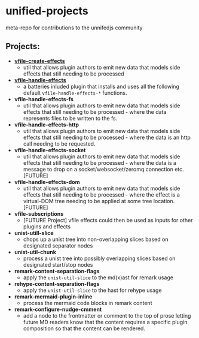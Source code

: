 # unified-projects
meta-repo for contributions to the unnifedjs community


## Projects:

- __[vfile-create-effects](https://github.com/federalies/vfile-create-effects)__
  - util that allows plugin authors to emit new data that models side effects that still needing to be processed
- __[vfile-handle-effects](https://github.com/federalies/vfile-handle-effects)__
  - a batteries inluded plugin that installs and uses all the following default `vfile-handle-effects-*` functions.
- __vfile-handle-effects-fs__
  - util that allows plugin authors to emit new data that models side effects that still needing to be processed - where the data represents files to be written to the fs.
- __vfile-handle-effects-http__
  - util that allows plugin authors to emit new data that models side effects that still needing to be processed - where the data is an http call needing to be requested.
- __vfile-handle-effects-socket__
  - util that allows plugin authors to emit new data that models side effects that still needing to be processed - where the data is a message to drop on a socket/websocket/zeromq connection etc. [FUTURE]
- __vfile-handle-effects-dom__
  - util that allows plugin authors to emit new data that models side effects that still needing to be processed - where the effect is a virtual-DOM tree needing to be applied at some tree location. [FUTURE]
- __vfile-subscriptions__
  - [FUTURE Project] vfile effects could then be used as inputs for other plugins and effects
- __unist-utill-slice__
  - chops up a unist tree into non-overlapping slices based on designated separator nodes
- __unist-util-chunk__
  - process a unist tree into possibly overlapping slices based on designated start/stop nodes
- __remark-content-separation-flags__
  - apply the `unist-util-slice` to the md(x)ast for remark usage
- __rehype-content-separation-flags__
  - apply the `unist-util-slice` to the hast for rehype usage
- __remark-mermaid-plugin-inline__
  - process the mermaid code blocks in remark content
- __remark-configure-nudge-cmment__
  - add a node to the frontmatter or comment to the top of prose letting future MD readers know that the content requires a specific plugin composition so that the content can be rendered.
  
  
